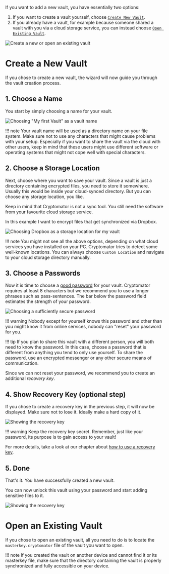 If you want to add a new vault, you have essentially two options:

1. If you want to create a vault yourself, choose [`Create New Vault`](#create-a-new-vault).
2. If you already have a vault, for example because someone shared a vault with you via a cloud storage service, you can instead choose [`Open Existing Vault`](#open-an-existing-vault).

![Create a new or open an existing vault](../img/desktop/create-or-open-vault.png)


# Create a New Vault

If you chose to create a new vault, the wizard will now guide you through the vault creation process.


## 1. Choose a Name

You start by simply choosing a name for your vault.

![Choosing "My first Vault" as a vault name](../img/desktop/add-vault-1.png)

!!! note
    Your vault name will be used as a directory name on your file system. Make sure not to use any characters that might cause problems with your setup. Especially if you want to share the vault via the cloud with other users, keep in mind that these users might use different software or operating systems that might not cope well with special characters.


## 2. Choose a Storage Location

Next, choose where you want to save your vault. Since a vault is just a directory containing encrypted files, you need to store it somewhere. Usually this would be inside your cloud-synced directory. But you can choose any storage location, you like.

Keep in mind that Cryptomator is not a sync tool. You still need the software from your favourite cloud storage service.

In this example I want to encrypt files that get synchronized via Dropbox.

![Choosing Dropbox as a storage location for my vault](../img/desktop/add-vault-2.png)

!!! note
    You might not see all the above options, depending on what cloud services you have installed on your PC. Cryptomator tries to detect some well-known locations. You can always choose `Custom Location` and navigate to your cloud storage directory manually.


## 3. Choose a Passwords

Now it is time to choose a [good password](../../security/advice/#good-passwords) for your vault. Cryptomator requires at least 8 characters but we recommend you to use a longer phrases such as pass-sentences. The bar below the password field estimates the strength of your password.

![Choosing a sufficiently secure password](../img/desktop/add-vault-3.png)

!!! warning
    Nobody except for yourself knows this password and other than you might know it from online services, nobody can "reset" your password for you.
    
!!! tip
    If you plan to share this vault with a different person, you will both need to know the password. In this case, choose a password that is different from anything you tend to only use yourself. To share the password, use an encrypted messenger or any other secure means of communication.

Since we can not reset your password, we recommend you to create an additional _recovery key_.


## 4. Show Recovery Key (optional step)

If you chose to create a recovery key in the previous step, it will now be displayed. Make sure not to lose it. Ideally make a hard copy of it.

![Showing the recovery key](../img/desktop/add-vault-4.png)

!!! warning
    Keep the recovery key secret. Remember, just like your password, its purpose is to gain access to your vault!

For more details, take a look at our chapter about [how to use a recovery key](../../desktop/password-and-recovery-key/#reset-password).

## 5. Done

That's it. You have successfully created a new vault.

You can now unlock this vault using your password and start adding sensitive files to it.

![Showing the recovery key](../img/desktop/add-vault-5.png)


# Open an Existing Vault

If you chose to open an existing vault, all you need to do is to locate the `masterkey.cryptomator` file of the vault you want to open.

!!! note
    If you created the vault on another device and cannot find it or its masterkey file, make sure that the directory containing the vault is properly synchronized and fully accessible on your device.
